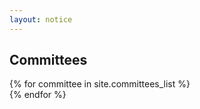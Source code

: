 ```yaml
---
layout: notice
---
```


<section id="committees" class="work container panel clear-header">
  <h1>Committees</h1>
  <div class="grid">
    {% for committee in site.committees_list %}
      <a href="/committees/{{ committee }}"><div class="grid-item"></div></a>
    {% endfor %}
  </div>
</section>
